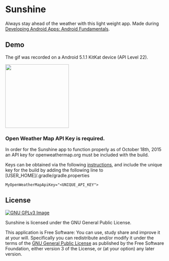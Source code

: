 # Sunshine


Always stay ahead of the weather with this light weight app. Made during [Developing Android Apps: Android Fundamentals](https://www.udacity.com/course/ud853).

## Demo
The gif was recorded on a Android 5.1.1 KitKat device (API Level 22).

[<img src="http://i.imgur.com/ZV19MIY.gif" width=200>](http://i.imgur.com/ZV19MIY.gif)

### Open Weather Map API Key is required.

In order for the Sunshine app to function properly as of October 18th, 2015 an API key for openweathermap.org must be included with the build.

Keys can be obtained via the following [instructions](http://openweathermap.org/appid#use), and include the unique key for the build by adding the following line to [USER_HOME]/.gradle/gradle.properties

`MyOpenWeatherMapApiKey="<UNIQUE_API_KEY">`

## License
[![GNU GPLv3 Image](https://www.gnu.org/graphics/gplv3-127x51.png)](http://www.gnu.org/licenses/gpl-3.0.en.html)  

Sunshine is licensed under the GNU General Public License.

This application is Free Software: You can use, study share and improve it at your
will. Specifically you can redistribute and/or modify it under the terms of the
[GNU General Public License](https://www.gnu.org/licenses/gpl.html) as
published by the Free Software Foundation, either version 3 of the License, or
(at your option) any later version.

